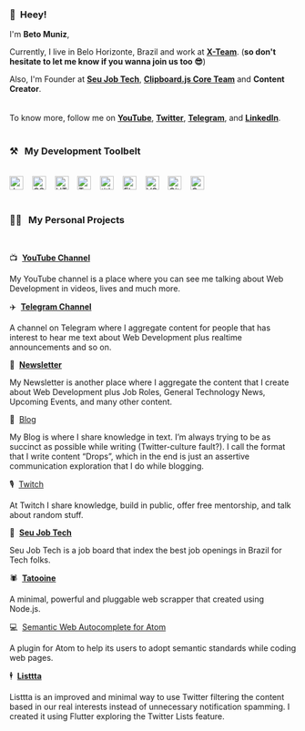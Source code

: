### 👋&nbsp;&nbsp;Heey!

I'm **Beto Muniz**, 

Currently, I live in Belo Horizonte, Brazil and work at **[X-Team](https://x-team.com/)**. 
(**so don't hesitate to let me know if you wanna join us too 😎**)

Also, I'm Founder at **[Seu Job Tech](https://seujob.tech)**, **[Clipboard.js Core Team](https://github.com/zenorocha/clipboard.js)** and **Content Creator**.
<br><br><br>
To know more, follow me on **[YouTube](https://www.youtube.com/c/betomuniz)**, **[Twitter](https://twitter.com/obetomuniz)**, **[Telegram](https://t.me.com/obetomuniz_drops)**,  and **[LinkedIn](https://www.linkedin.com/in/obetomuniz)**.
<br><br>
### ⚒&nbsp;&nbsp;&nbsp;My Development Toolbelt
<br><img alt="JavaScript" title="JavaScript" src="https://user-images.githubusercontent.com/1680157/87443764-4af82c80-c5cc-11ea-82c2-c368ee12cf6d.png" height="24">&nbsp;&nbsp;&nbsp;&nbsp;<img alt="CSS" title="CSS" src="https://user-images.githubusercontent.com/1680157/87443759-4a5f9600-c5cc-11ea-8ae0-715433c1f781.png" height="24">&nbsp;&nbsp;&nbsp;&nbsp;<img alt="HTML" title="HTML" src="https://user-images.githubusercontent.com/1680157/87443762-4af82c80-c5cc-11ea-85cf-57be0e83c169.png" height="24">&nbsp;&nbsp;&nbsp;&nbsp;<img alt="TypeScript" title="TypeScript" src="https://user-images.githubusercontent.com/1680157/87443766-4af82c80-c5cc-11ea-8a13-a651f150fa99.png" height="24">&nbsp;&nbsp;&nbsp;&nbsp;<img alt=" title=" title="Node.js" src="https://user-images.githubusercontent.com/1680157/87443758-4a5f9600-c5cc-11ea-8f63-92e126a1145b.png" height="24">&nbsp;&nbsp;&nbsp;&nbsp;<img alt="Flutter" title="Flutter" src="https://user-images.githubusercontent.com/1680157/87443756-49c6ff80-c5cc-11ea-9052-ecd76bb5ce81.png" height="24">&nbsp;&nbsp;&nbsp;&nbsp;<img alt="VS Code" title="VS Code" src="https://user-images.githubusercontent.com/1680157/87443751-492e6900-c5cc-11ea-9854-f82d4d921133.png" height="24">&nbsp;&nbsp;&nbsp;&nbsp;<img alt="Git" title="Git" src="https://user-images.githubusercontent.com/1680157/87443755-49c6ff80-c5cc-11ea-954a-579f7c72873a.png" height="24">&nbsp;&nbsp;&nbsp;&nbsp;<img alt="Google Chrome" title="Google Chrome" src="https://user-images.githubusercontent.com/1680157/87443745-47fd3c00-c5cc-11ea-878f-44f34572775e.png" height="24"><br><br>
### 👨‍💻&nbsp;&nbsp;&nbsp;My Personal Projects
<br>

📺&nbsp;&nbsp;**[YouTube Channel](https://www.youtube.com/c/betomuniz)**

My YouTube channel is a place where you can see me talking about Web Development in videos, lives and much more.

✈️&nbsp;&nbsp;**[Telegram Channel](https://t.me/obetomuniz)**

A channel on Telegram where I aggregate content for people that has interest to hear me text about Web Development plus realtime announcements and so on.

📰&nbsp;&nbsp;**[Newsletter](https://beto.im/newsletter)**

My Newsletter is another place where I aggregate the content that I create about Web Development plus Job Roles, General Technology News, Upcoming Events, and many other content.

📝&nbsp;&nbsp;[Blog](https://dev.to/obetomuniz)

My Blog is where I share knowledge in text. I’m always trying to be as succinct as possible while writing (Twitter-culture fault?). I call the format that I write content “Drops”, which in the end is just an assertive communication exploration that I do while blogging.

🎙&nbsp;&nbsp;[Twitch](https://twitch.tv/obetomuniz)

At Twitch I share knowledge, build in public, offer free mentorship, and talk about random stuff.

💼&nbsp;&nbsp;**[Seu Job Tech](https://seujob.tech)**

Seu Job Tech is a job board that index the best job openings in Brazil for Tech folks.

🕷&nbsp;&nbsp;**[Tatooine](https://github.com/obetomuniz/tatooine)**

A minimal, powerful and pluggable web scrapper that created using Node.js.

💻&nbsp;&nbsp;[Semantic Web Autocomplete for Atom](https://github.com/obetomuniz/autocomplete-semantic-web)

A plugin for Atom to help its users to adopt semantic standards while coding web pages.

🕴&nbsp;&nbsp;**[Listtta](https://listtta.com)**

Listtta is an improved and minimal way to use Twitter filtering the content based in our real interests instead of unnecessary notification spamming. I created it using Flutter exploring the Twitter Lists feature.

